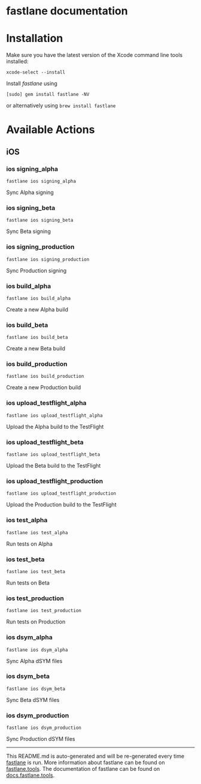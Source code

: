 fastlane documentation
================
# Installation

Make sure you have the latest version of the Xcode command line tools installed:

```
xcode-select --install
```

Install _fastlane_ using
```
[sudo] gem install fastlane -NV
```
or alternatively using `brew install fastlane`

# Available Actions
## iOS
### ios signing_alpha
```
fastlane ios signing_alpha
```
Sync Alpha signing
### ios signing_beta
```
fastlane ios signing_beta
```
Sync Beta signing
### ios signing_production
```
fastlane ios signing_production
```
Sync Production signing
### ios build_alpha
```
fastlane ios build_alpha
```
Create a new Alpha build
### ios build_beta
```
fastlane ios build_beta
```
Create a new Beta build
### ios build_production
```
fastlane ios build_production
```
Create a new Production build
### ios upload_testflight_alpha
```
fastlane ios upload_testflight_alpha
```
Upload the Alpha build to the TestFlight
### ios upload_testflight_beta
```
fastlane ios upload_testflight_beta
```
Upload the Beta build to the TestFlight
### ios upload_testflight_production
```
fastlane ios upload_testflight_production
```
Upload the Production build to the TestFlight
### ios test_alpha
```
fastlane ios test_alpha
```
Run tests on Alpha
### ios test_beta
```
fastlane ios test_beta
```
Run tests on Beta
### ios test_production
```
fastlane ios test_production
```
Run tests on Production
### ios dsym_alpha
```
fastlane ios dsym_alpha
```
Sync Alpha dSYM files
### ios dsym_beta
```
fastlane ios dsym_beta
```
Sync Beta dSYM files
### ios dsym_production
```
fastlane ios dsym_production
```
Sync Production dSYM files

----

This README.md is auto-generated and will be re-generated every time [fastlane](https://fastlane.tools) is run.
More information about fastlane can be found on [fastlane.tools](https://fastlane.tools).
The documentation of fastlane can be found on [docs.fastlane.tools](https://docs.fastlane.tools).
